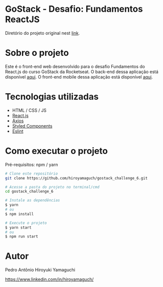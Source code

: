 # GoStack - Desafio: Fundamentos ReactJS
Diretório do projeto original nest [link](https://github.com/rocketseat-education/bootcamp-gostack-desafios/tree/master/desafio-fundamentos-reactjs).

# Sobre o projeto
Este é o front-end web desenvolvido para o desafio Fundamentos do React.js do curso GoStack da Rocketseat. O back-end dessa aplicação está disponível [aqui](https://github.com/hiroyamaguch/gostack_challenge_4). O front-end mobile dessa aplicação está disponível [aqui](https://github.com/hiroyamaguch/gostack_challenge_7).

# Tecnologias utilizadas
- HTML / CSS / JS
- [React.js](https://pt-br.reactjs.org/)
- [Axios](https://github.com/axios/axios)
- [Styled Components](https://styled-components.com/)
- [Eslint](https://eslint.org/)


# Como executar o projeto
Pré-requisitos: npm / yarn

```bash
# Clone este repositório
git clone https://github.com/hiroyamaguch/gostack_challenge_6.git

# Acesse a pasta do projeto no terminal/cmd
cd gostack_challenge_6

# Instale as dependências
$ yarn
# ou
$ npm install

# Execute o projeto
$ yarn start
# ou
$ npm run start
```

# Autor
Pedro Antônio Hiroyuki Yamaguchi

https://www.linkedin.com/in/hiroyamaguch/
